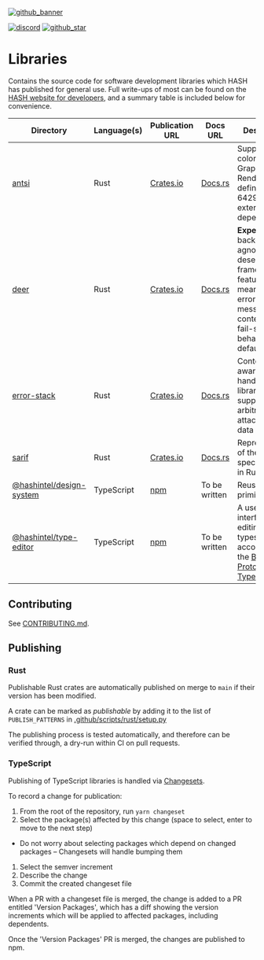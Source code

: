 [HASH website for developers]: https://hash.dev/?utm_medium=organic&utm_source=github_readme_hash-repo_libs
[github_banner]: https://hash.dev/?utm_medium=organic&utm_source=github_readme_hash-repo_libs
[github_star]: https://github.com/hashintel/hash/tree/main/libs#
[discord]: https://hash.ai/discord?utm_medium=organic&utm_source=github_readme_hash-repo_libs
[antsi]: antsi
[deer]: deer
[error-stack]: error-stack
[sarif]: sarif
[@hashintel/type-editor]: @hashintel/type-editor
[@hashintel/design-system]: @hashintel/design-system

[![github_banner](https://hash.ai/cdn-cgi/imagedelivery/EipKtqu98OotgfhvKf6Eew/f4e5e79c-077f-4b30-9170-e25b91286300/github)][github_banner]

[![discord](https://img.shields.io/discord/840573247803097118)][discord] [![github_star](https://img.shields.io/github/stars/hashintel/hash?label=Star%20on%20GitHub&style=social)][github_star]

# Libraries

Contains the source code for software development libraries which HASH has published for general use. Full write-ups of most can be found on the [HASH website for developers], and a summary table is included below for convenience.

| Directory                  | Language(s) | Publication URL                                               | Docs URL                                                   | Description                                                                                                                                          |
| -------------------------- | ----------- | ------------------------------------------------------------- | ---------------------------------------------------------- | ---------------------------------------------------------------------------------------------------------------------------------------------------- |
| [antsi]                    | Rust        | [Crates.io](https://crates.io/crates/antsi)                   | [Docs.rs](https://docs.rs/antsi/latest/antsi/)             | Supports coloring Select Graphic Rendition (as defined in ISO 6429) with no external dependencies                                                    |
| [deer]                     | Rust        | [Crates.io](https://crates.io/crates/deer)                    | [Docs.rs](https://docs.rs/deer/latest/deer/)               | **Experimental** backend-agnostic deserialization framework, featuring meaningful error messages and context and fail-slow behavior by default       |
| [error-stack]              | Rust        | [Crates.io](https://crates.io/crates/error-stack)             | [Docs.rs](https://docs.rs/error-stack/latest/error_stack/) | Context-aware error-handling library that supports arbitrary attached user data                                                                      |
| [sarif]                    | Rust        | [Crates.io](https://crates.io/crates/sarif)                   | [Docs.rs](https://docs.rs/sarif/latest/sarif/)             | Representation of the SARIF specification in Rust                                                                                                    |
| [@hashintel/design-system] | TypeScript  | [npm](https://www.npmjs.com/package/@hashintel/design-system) | To be written                                              | Reusable UI primitives                                                                                                                               |
| [@hashintel/type-editor]   | TypeScript  | [npm](https://www.npmjs.com/package/@hashintel/type-editor)   | To be written                                              | A user interface for editing entity types defined according to the [Block Protocol's Type System](https://blockprotocol.org/docs/working-with-types) |

## Contributing

See [CONTRIBUTING.md](../.github/CONTRIBUTING.md).

## Publishing

### Rust

Publishable Rust crates are automatically published on merge to `main` if their version has been modified.

A crate can be marked as _publishable_ by adding it to the list of `PUBLISH_PATTERNS` in [.github/scripts/rust/setup.py](/.github/scripts/rust/setup.py)

The publishing process is tested automatically, and therefore can be verified through, a dry-run within CI on pull requests.

### TypeScript

Publishing of TypeScript libraries is handled via [Changesets](https://github.com/changesets/changesets).

To record a change for publication:

1.  From the root of the repository, run `yarn changeset`
1.  Select the package(s) affected by this change (space to select, enter to move to the next step)

- Do not worry about selecting packages which depend on changed packages – Changesets will handle bumping them

1.  Select the semver increment
1.  Describe the change
1.  Commit the created changeset file

When a PR with a changeset file is merged, the change is added to a PR entitled 'Version Packages',
which has a diff showing the version increments which will be applied to affected packages, including dependents.

Once the 'Version Packages' PR is merged, the changes are published to npm.
